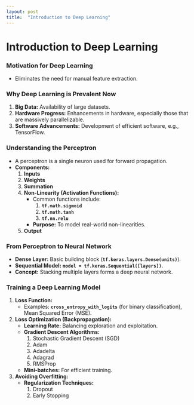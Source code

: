 ```yaml
---
layout: post
title:  "Introduction to Deep Learning"
---
```


# Introduction to Deep Learning

### **Motivation for Deep Learning**

- Eliminates the need for manual feature extraction.

### **Why Deep Learning is Prevalent Now**

1. **Big Data:** Availability of large datasets.
2. **Hardware Progress:** Enhancements in hardware, especially those that are massively parallelizable.
3. **Software Advancements:** Development of efficient software, e.g., TensorFlow.

### **Understanding the Perceptron**

- A perceptron is a single neuron used for forward propagation.
- **Components:**
    1. **Inputs**
    2. **Weights**
    3. **Summation**
    4. **Non-Linearity (Activation Functions):**
        - Common functions include:
            1. **`tf.math.sigmoid`**
            2. **`tf.math.tanh`**
            3. **`tf.nn.relu`**
        - **Purpose:** To model real-world non-linearities.
    5. **Output**

### **From Perceptron to Neural Network**

- **Dense Layer:** Basic building block (**`tf.keras.layers.Dense(units)`**).
- **Sequential Model:** **`model = tf.keras.Sequential([layers])`**.
- **Concept:** Stacking multiple layers forms a deep neural network.

### **Training a Deep Learning Model**

1. **Loss Function:**
    - Examples: **`cross_entropy_with_logits`** (for binary classification), Mean Squared Error (MSE).
2. **Loss Optimization (Backpropagation):**
    - **Learning Rate:** Balancing exploration and exploitation.
    - **Gradient Descent Algorithms:**
        1. Stochastic Gradient Descent (SGD)
        2. Adam
        3. Adadelta
        4. Adagrad
        5. RMSProp
    - **Mini-batches:** For efficient training.
3. **Avoiding Overfitting:**
    - **Regularization Techniques:**
        1. Dropout
        2. Early Stopping